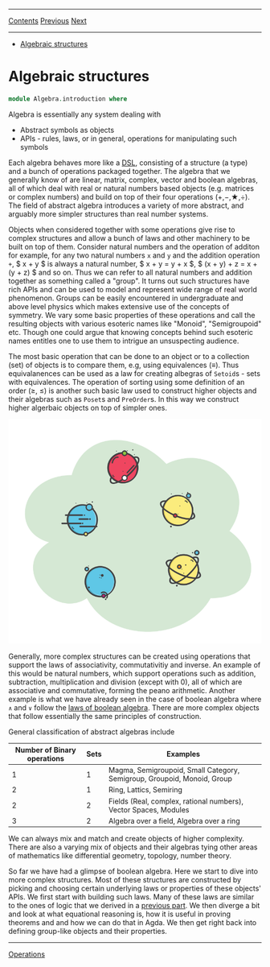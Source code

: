 ****
[Contents](contents.html)
[Previous](Logic.decidability.html)
[Next](Algebra.order.html)

<!-- START doctoc generated TOC please keep comment here to allow auto update -->
<!-- DON'T EDIT THIS SECTION, INSTEAD RE-RUN doctoc TO UPDATE -->
****

- [Algebraic structures](#algebraic-structures)

<!-- END doctoc generated TOC please keep comment here to allow auto update -->


# Algebraic structures

```agda
module Algebra.introduction where
```

Algebra is essentially any system dealing with

- Abstract symbols as objects
- APIs - rules, laws, or in general, operations for manipulating such symbols

Each algebra behaves more like a [DSL](https://en.wikipedia.org/wiki/Domain-specific_language), consisting of a structure (a type) and a bunch of operations packaged together. The algebra that we generally know of are linear, matrix, complex, vector and boolean algebras, all of which deal with real or natural numbers based objects (e.g. matrices or complex numbers) and build on top of their four operations (+,−,★,÷). The field of abstract algebra introduces a variety of more abstract, and arguably more simpler structures than real number systems.

Objects when considered together with some operations give rise to complex structures and allow a bunch of laws and other machinery to be built on top of them. Consider natural numbers and the operation of additon for example, for any two natural numbers `x` and `y` and the addition operation `+`, $ x + y $ is always a natural number, $ x + y = y + x $, $ (x + y) + z = x + (y + z) $ and so on. Thus we can refer to all natural numbers and addition together as something called a "group". It turns out such structures have rich APIs and can be used to model and represent wide range of real world phenomenon. Groups can be easily encountered in undergraduate and above level physics which makes extensive use of the concepts of symmetry. We vary some basic properties of these operations and call the resulting objects with various esoteric names like "Monoid", "Semigroupoid" etc. Though one could argue that knowing concepts behind such esoteric names entitles one to use them to intrigue an unsuspecting audience.

The most basic operation that can be done to an object or to a collection (set) of objects is to compare them, e.g, using equivalences (≡). Thus equivalanences can be used as a law for creating albegras of `Setoid`s - sets with equivalences. The operation of sorting using some definition of an order (≥, ≤) is another such basic law used to construct higher objects and their algebras such as `Poset`s and `PreOrder`s. In this way we construct higher algerbaic objects on top of simpler ones.

![Fig 1: Magma](./magma.png)

Generally, more complex structures can be created using operations that support the laws of associativity, commutativitiy and inverse. An example of this would be natural numbers, which support operations such as addition, subtraction, multiplication and division (except with 0), all of which are associative and commutative, forming the peano arithmetic. Another example is what we have already seen in the case of boolean algebra where `∧` and `∨` follow the [laws of boolean algebra](./Logic.laws.html). There are more complex objects that follow essentially the same principles of construction.

General classification of abstract algebras include

| Number of Binary operations | Sets | Examples |
| --- | --- | --- |
| 1 | 1 | Magma, Semigroupoid, Small Category, Semigroup, Groupoid, Monoid, Group |
| 2 | 1 | Ring, Lattics, Semiring |
| 2 | 2 | Fields (Real, complex, rational numbers), Vector Spaces, Modules |
| 3 | 2 | Algebra over a field, Algebra over a ring |

We can always mix and match and create objects of higher complexity. There are also a varying mix of objects and their algebras tying other areas of mathematics like differential geometry, topology, number theory.

So far we have had a glimpse of boolean algebra. Here we start to dive into more complex structures. Most of these structures are constructed by picking and choosing certain underlying laws or properties of these objects' APIs. We first start with building such laws. Many of these laws are similar to the ones of logic that we derived in a [previous part](./Logic.laws.html/#operations). We then diverge a bit and look at what equational reasoning is, how it is useful in proving theorems and and how we can do that in Agda. We then get right back into defining group-like objects and their properties.

****
[Operations](./Algebra.operations.html)

